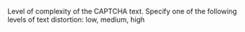 Level of complexity of the CAPTCHA text.
			Specify one of the following levels of text distortion:
			low, medium, high
			